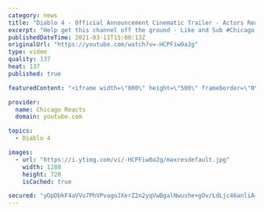 ```yaml
---
category: news
title: "Diablo 4 - Official Announcement Cinematic Trailer - Actors React"
excerpt: "Help get this channel off the ground - Like and Sub #Chicago #Blind #React."
publishedDateTime: 2021-03-11T15:00:13Z
originalUrl: "https://youtube.com/watch?v=-HCPFiw0a2g"
type: video
quality: 137
heat: 137
published: true

featuredContent: "<iframe width=\"800\" height=\"500\" frameborder=\"0\" src=\"https://www.youtube.com/embed/-HCPFiw0a2g\" allow=\"accelerometer; autoplay; encrypted-media; gyroscope; picture-in-picture\" allowfullscreen></iframe>"

provider:
  name: Chicago Reacts
  domain: youtube.com

topics:
  - Diablo 4

images:
  - url: "https://i.ytimg.com/vi/-HCPFiw0a2g/maxresdefault.jpg"
    width: 1280
    height: 720
    isCached: true

secured: "yOpDbkF4aVVu7PhVPvagoJXerZ2n2yqVwBgalNwushe+gOv/LdLjc46anliA+LgPnCqnOjpFCHHX+/klIyifh/Kugw1XrepgZlB79TZwwrhP/VR3GBL3OBAjxZf3U6XdQSkjizOblZmmEFMJyy+94aFNsn8aduaK3Jrg2/Rx1xbOrJhsgdWgLv2fLoJoSusgc6rBXAEtDlILW4SzsQUwpoQG4vONgsg77/GGYkB1WlEMt0RbFUZpwEzrX8l5q3vb3H/wbgC+P2g6VHP0YQ/ak5QrJCK918yFPfcSVvc0VN0V3T/YkgQ6pzHxfNoo2KtXU+hytszrUZmWTnWY9O3CXbCH99zBha4tDJHClNmy9B4OcWWN4h/Oa+k0GZwN0D7Pr9Yla1g3zsyNL+Rz+PZl52PZDF1RYONnMkUe+bTJMFBSfqI2jE6HTA3zntlwfH90;72yurLTMXIGrZCZAqU/K6A=="
---
```


